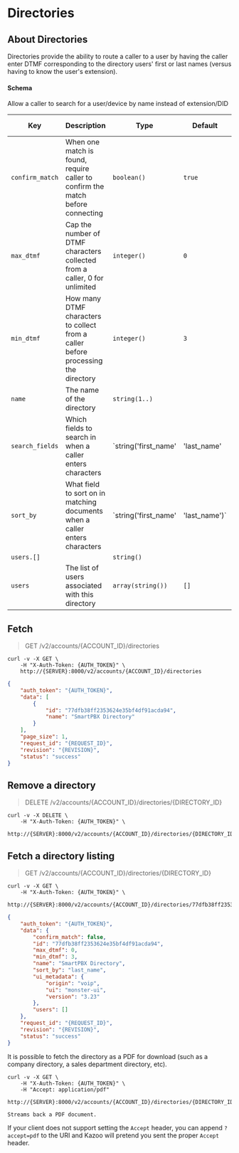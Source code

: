 # Directories

## About Directories

Directories provide the ability to route a caller to a user by having the caller enter DTMF corresponding to the directory users' first or last names (versus having to know the user's extension).

#### Schema

Allow a caller to search for a user/device by name instead of extension/DID



Key | Description | Type | Default | Required | Support Level
--- | ----------- | ---- | ------- | -------- | -------------
`confirm_match` | When one match is found, require caller to confirm the match before connecting | `boolean()` | `true` | `false` | `supported`
`max_dtmf` | Cap the number of DTMF characters collected from a caller, 0 for unlimited | `integer()` | `0` | `false` | `supported`
`min_dtmf` | How many DTMF characters to collect from a caller before processing the directory | `integer()` | `3` | `false` | `supported`
`name` | The name of the directory | `string(1..)` |   | `true` | `supported`
`search_fields` | Which fields to search in when a caller enters characters | `string('first_name' | 'last_name' | 'both')` | `both` | `false` |  
`sort_by` | What field to sort on in matching documents when a caller enters characters | `string('first_name' | 'last_name')` | `last_name` | `false` | `supported`
`users.[]` |   | `string()` |   | `false` | `supported`
`users` | The list of users associated with this directory | `array(string())` | `[]` | `false` | `supported`



## Fetch

> GET /v2/accounts/{ACCOUNT_ID}/directories

```shell
curl -v -X GET \
    -H "X-Auth-Token: {AUTH_TOKEN}" \
    http://{SERVER}:8000/v2/accounts/{ACCOUNT_ID}/directories
```

```json
{
    "auth_token": "{AUTH_TOKEN}",
    "data": [
        {
            "id": "77dfb38ff2353624e35bf4df91acda94",
            "name": "SmartPBX Directory"
        }
    ],
    "page_size": 1,
    "request_id": "{REQUEST_ID}",
    "revision": "{REVISION}",
    "status": "success"
}
```

## Remove a directory

> DELETE /v2/accounts/{ACCOUNT_ID}/directories/{DIRECTORY_ID}

```shell
curl -v -X DELETE \
    -H "X-Auth-Token: {AUTH_TOKEN}" \
    http://{SERVER}:8000/v2/accounts/{ACCOUNT_ID}/directories/{DIRECTORY_ID}
```

## Fetch a directory listing

> GET /v2/accounts/{ACCOUNT_ID}/directories/{DIRECTORY_ID}

```shell
curl -v -X GET \
    -H "X-Auth-Token: {AUTH_TOKEN}" \
    http://{SERVER}:8000/v2/accounts/{ACCOUNT_ID}/directories/77dfb38ff2353624e35bf4df91acda94
```

```json
{
    "auth_token": "{AUTH_TOKEN}",
    "data": {
        "confirm_match": false,
        "id": "77dfb38ff2353624e35bf4df91acda94",
        "max_dtmf": 0,
        "min_dtmf": 3,
        "name": "SmartPBX Directory",
        "sort_by": "last_name",
        "ui_metadata": {
            "origin": "voip",
            "ui": "monster-ui",
            "version": "3.23"
        },
        "users": []
    },
    "request_id": "{REQUEST_ID}",
    "revision": "{REVISION}",
    "status": "success"
}
```

It is possible to fetch the directory as a PDF for download (such as a company directory, a sales department directory, etc).

```shell
curl -v -X GET \
    -H "X-Auth-Token: {AUTH_TOKEN}" \
    -H "Accept: application/pdf"
    http://{SERVER}:8000/v2/accounts/{ACCOUNT_ID}/directories/{DIRECTORY_ID}
```

```
Streams back a PDF document.
```

If your client does not support setting the `Accept` header, you can append `?accept=pdf` to the URI and Kazoo will pretend you sent the proper `Accept` header.
